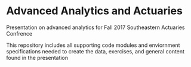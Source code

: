 # Advanced Analytics and Actuaries 
Presentation on advanced analytics for Fall 2017 Southeastern Actuaries Confrence

This repository includes all supporting code modules and enviornment specifications needed to create the data, exercises, and general content found in the presentation 
